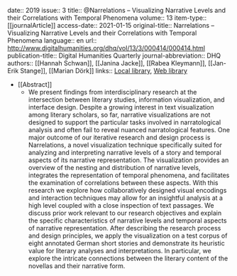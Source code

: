 date:: 2019
issue:: 3
title:: @Narrelations – Visualizing Narrative Levels and their Correlations with Temporal Phenomena
volume:: 13
item-type:: [[journalArticle]]
access-date:: 2021-01-15
original-title:: Narrelations – Visualizing Narrative Levels and their Correlations with Temporal Phenomena
language:: en
url:: http://www.digitalhumanities.org/dhq/vol/13/3/000414/000414.html
publication-title:: Digital Humanities Quarterly
journal-abbreviation:: DHQ
authors:: [[Hannah Schwan]], [[Janina Jacke]], [[Rabea Kleymann]], [[Jan-Erik Stange]], [[Marian Dörk]]
links:: [Local library](zotero://select/groups/2386895/items/KV72Y2TI), [Web library](https://www.zotero.org/groups/2386895/items/KV72Y2TI)

- [[Abstract]]
	- We present findings from interdisciplinary research at the intersection between literary studies, information visualization, and interface design. Despite a growing interest in text visualization among literary scholars, so far, narrative visualizations are not designed to support the particular tasks involved in narratological analysis and often fail to reveal nuanced narratological features. One major outcome of our iterative research and design process is Narrelations, a novel visualization technique specifically suited for analyzing and interpreting narrative levels of a story and temporal aspects of its narrative representation. The visualization provides an overview of the nesting and distribution of narrative levels, integrates the representation of temporal phenomena, and facilitates the examination of correlations between these aspects. With this research we explore how collaboratively designed visual encodings and interaction techniques may allow for an insightful analysis at a high level coupled with a close inspection of text passages. We discuss prior work relevant to our research objectives and explain the specific characteristics of narrative levels and temporal aspects of narrative representation. After describing the research process and design principles, we apply the visualization on a test corpus of eight annotated German short stories and demonstrate its heuristic value for literary analyses and interpretations. In particular, we explore the intricate connections between the literary content of the novellas and their narrative form.